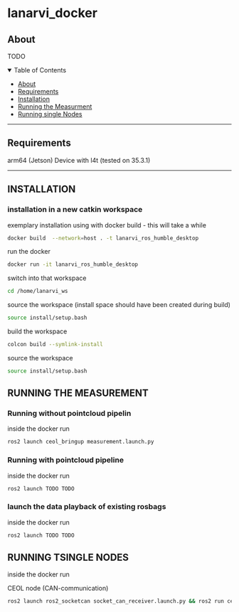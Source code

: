 # lanarvi_docker

## About
TODO 

<details open="open">
<summary>Table of Contents</summary>

- [About](#about)
- [Requirements](#requirements)
- [Installation](#installation)
- [Running the Measurment](#running-the-measurement)
- [Running single Nodes](#running-single-nodes)
</details>

-------------------------------------------------------------------------------------
## Requirements
arm64 (Jetson) Device with l4t (tested on 35.3.1)

-------------------------------------------------------------------------------------

## INSTALLATION

### installation in a new catkin workspace 

exemplary installation using with docker build - this will take a while

```sh
docker build  --network=host . -t lanarvi_ros_humble_desktop
```

run the docker 
```sh
docker run -it lanarvi_ros_humble_desktop
```

switch into that workspace
```sh
cd /home/lanarvi_ws
```

source the workspace (install space should have been created during build)
```sh
source install/setup.bash 
```

build the workspace
```sh
colcon build --symlink-install
```
source the workspace
```sh
source install/setup.bash
```

## RUNNING THE MEASUREMENT

### Running without pointcloud pipelin
inside the docker run
```sh
ros2 launch ceol_bringup measurement.launch.py
```

### Running with pointcloud pipeline
inside the docker run
```sh
ros2 launch TODO TODO
```

### launch the data playback of existing rosbags
inside the docker run
```sh
ros2 launch TODO TODO
```

## RUNNING TSINGLE NODES 
inside the docker run

CEOL node (CAN-communication)
```sh
ros2 launch ros2_socketcan socket_can_receiver.launch.py && ros2 run ceol_base ceol_node
```

